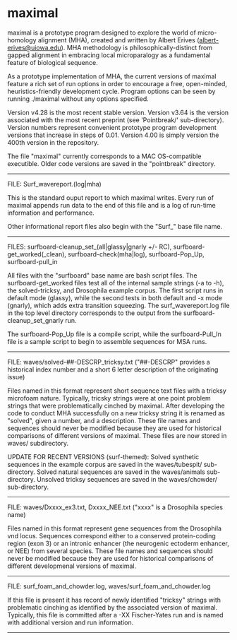 # maximal
maximal is a prototype program designed to explore the world of micro-homology alignment (MHA), created and written by Albert Erives (albert-erives@uiowa.edu).
MHA methodology is philosophically-distinct from gapped alignment in embracing local microparalogy as a fundamental feature of biological sequence.

As a prototype implementation of MHA, the current versions of maximal feature a rich set of run options in order to encourage a free, open-minded, heuristics-friendly development cycle.
Program options can be seen by running ./maximal without any options specified.

Version v4.28 is the most recent stable version.
Version v3.64 is the version associated with the most recent preprint (see 'Pointbreak/' sub-directory).
Version numbers represent convenient prototype program development versions that increase in steps of 0.01.
Version 4.00 is simply version the 400th version in the repository.


The file "maximal" currently corresponds to a MAC OS-compatible executible.
Older code versions are saved in the "pointbreak" directory.

_______________________________________________
FILE: Surf_wavereport.(log|mha)

This is the standard ouput report to which maximal writes. 
Every run of maximal appends run data to the end of this file and is a log of run-time information and performance.

Other informational report files also begin with the "Surf_" base file name.
_______________________________________________
FILES: surfboard-cleanup_set_(all|glassy|gnarly +/- RC), surfboard-get_worked(_clean), surfboard-check(mha|log), surfboard-Pop_Up, surfboard-pull_in

All files with the "surfboard" base name are bash script files.
The surfboard-get_worked files test all of the internal sample strings (-a to -h), the solved-tricksy, and Drosophila example corpus. 
The first script runs in default mode (glassy), while the second tests in both default and -x mode (gnarly), which adds extra transition squeezing. 
The surf_wavereport.log file in the top level directory corresponds to the output from the surfboard-cleanup_set_gnarly run.

The surfboard-Pop_Up file is a compile script, while the surfboard-Pull_In file is a sample script to begin to assemble sequences for MSA runs.
_______________________________________________
FILE: waves/solved-##-DESCRP_tricksy.txt ("##-DESCRP" provides a historical index number and a short 6 letter description of the originating issue)

Files named in this format represent short sequence text files with a tricksy microfoam nature. 
Typically, tricsky strings were at one point problem strings that were problematically cinched by maximal. 
After developing the code to conduct MHA successfully on a new tricksy string it is renamed as "solved", given a number, and a description. 
These file names and sequences should never be modified because they are used for historical comparisons of different versions of maximal. 
These files are now stored in waves/ subdirectory.

UPDATE FOR RECENT VERSIONS (surf-themed): Solved synthetic sequences in the example corpus are saved in the waves/tubespit/ sub-directory. Solved
natural sequences are saved in the waves/animals sub-directory. Unsolved tricksy sequences are saved in the waves/chowder/ sub-directory.

_______________________________________________
FILE: waves/Dxxxx_ex3.txt, Dxxxx_NEE.txt ("xxxx" is a Drosophila species name)

Files named in this format represent gene sequences from the Drosophila vnd locus. 
Sequences correspond either to a conserved protein-coding region (exon 3) or an intronic enhancer (the neurogenic ectoderm enhancer, or NEE) from several species. 
These file names and sequences should never be modified because they are used for historical comparisons of different developmenal versions of maximal. 

_______________________________________________
FILE: surf_foam_and_chowder.log, waves/surf_foam_and_chowder.log

If this file is present it has record of newly identified "tricksy" strings with problematic cinching as identified by the associated version of maximal. 
Typically, this file is committed after a -XX Fischer-Yates run and is named with additional version and run information.
_______________________________________________

